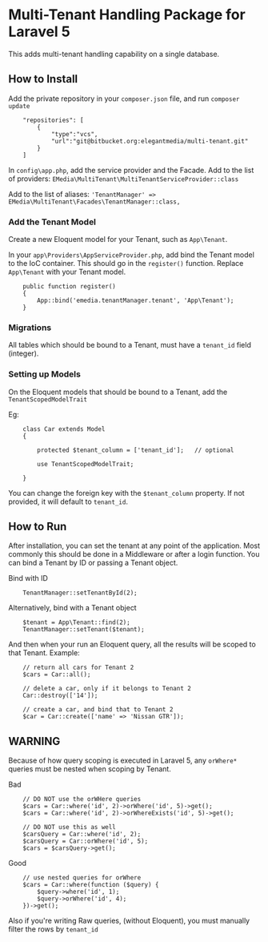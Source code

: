 # Multi-Tenant Handling Package for Laravel 5

This adds multi-tenant handling capability on a single database.

## How to Install

Add the private repository in your `composer.json` file, and run `composer update`

```
	"repositories": [
        {
            "type":"vcs",
            "url":"git@bitbucket.org:elegantmedia/multi-tenant.git"
        }
    ]
```

In `config\app.php`, add the service provider and the Facade.
Add to the list of providers:
`EMedia\MultiTenant\MultiTenantServiceProvider::class`

Add to the list of aliases:
`'TenantManager' => EMedia\MultiTenant\Facades\TenantManager::class,`


### Add the Tenant Model

Create a new Eloquent model for your Tenant, such as `App\Tenant`.

In your `app\Providers\AppServiceProvider.php`, add bind the Tenant model to the IoC container. This should go in the `register()` function. Replace `App\Tenant` with your Tenant model.

```
	public function register()
    {
        App::bind('emedia.tenantManager.tenant', 'App\Tenant');
    }
```

### Migrations
All tables which should be bound to a Tenant, must have a `tenant_id` field (integer).

### Setting up Models

On the Eloquent models that should be bound to a Tenant, add the `TenantScopedModelTrait`

Eg:

```
	class Car extends Model
    {
    
        protected $tenant_column = ['tenant_id'];   // optional
    
        use TenantScopedModelTrait;
    
    }
```

You can change the foreign key with the `$tenant_column` property. If not provided, it will default to `tenant_id`.


## How to Run

After installation, you can set the tenant at any point of the application. Most commonly this should be done in a Middleware or after a login function. You can bind a Tenant by ID or passing a Tenant object.

Bind with ID
```
	TenantManager::setTenantById(2);
```

Alternatively, bind with a Tenant object
```
	$tenant = App\Tenant::find(2);
	TenantManager::setTenant($tenant);
```

And then when your run an Eloquent query, all the results will be scoped to that Tenant.
Example:
```
	// return all cars for Tenant 2
	$cars = Car::all();
	
	// delete a car, only if it belongs to Tenant 2
	Car::destroy(['14']);
	
	// create a car, and bind that to Tenant 2
	$car = Car::create(['name' => 'Nissan GTR']);
```

## WARNING
Because of how query scoping is executed in Laravel 5, any `orWhere*` queries must be nested when scoping by Tenant.

Bad
```
	// DO NOT use the orWHere queries
    $cars = Car::where('id', 2)->orWhere('id', 5)->get();
    $cars = Car::where('id', 2)->orWhereExists('id', 5)->get();
    
    // DO NOT use this as well
    $carsQuery = Car::where('id', 2);
    $carsQuery = Car::orWhere('id', 5);
    $cars = $carsQuery->get();
```

Good
```
    // use nested queries for orWhere
    $cars = Car::where(function ($query) {
        $query->where('id', 1);
        $query->orWhere('id', 4);
    })->get();
```

Also if you're writing Raw queries, (without Eloquent), you must manually filter the rows by `tenant_id`